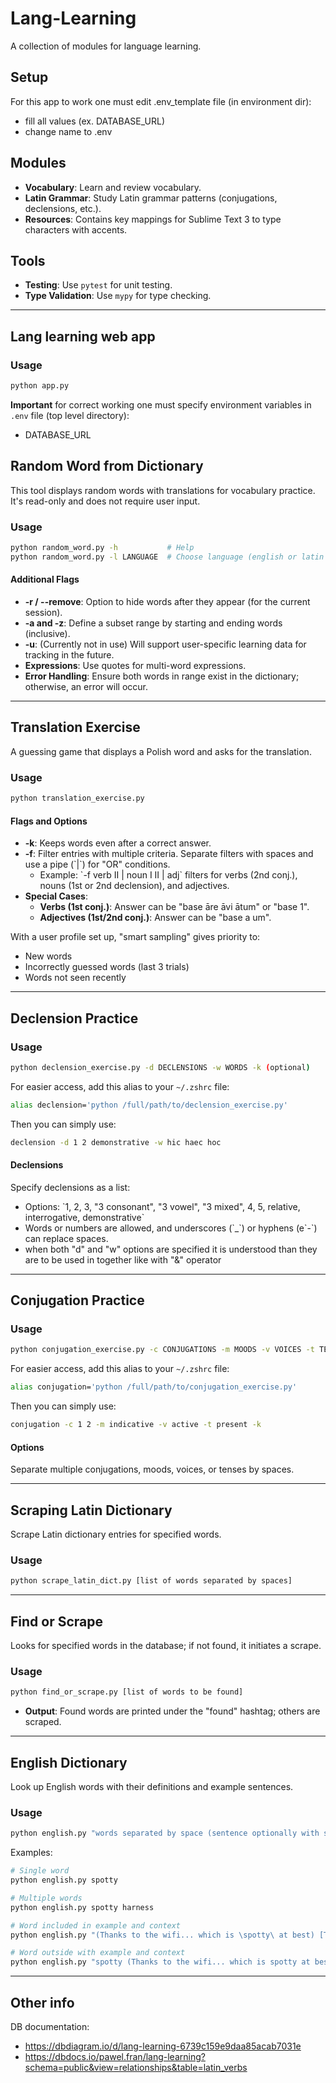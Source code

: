 # Lang-Learning

A collection of modules for language learning. 

## Setup
For this app to work one must edit .env_template file (in environment dir):
* fill all values (ex. DATABASE_URL)
* change name to .env

## Modules

- **Vocabulary**: Learn and review vocabulary.
- **Latin Grammar**: Study Latin grammar patterns (conjugations, declensions, etc.).
- **Resources**: Contains key mappings for Sublime Text 3 to type characters with accents.

## Tools

- **Testing**: Use `pytest` for unit testing.
- **Type Validation**: Use `mypy` for type checking.

---

## Lang learning web app

### Usage
```bash
python app.py
```
**Important** for correct working one must specify environment variables in ```.env``` file (top level directory): 
- DATABASE_URL

## Random Word from Dictionary

This tool displays random words with translations for vocabulary practice. It's read-only and does not require user input.

### Usage
```bash
python random_word.py -h           # Help
python random_word.py -l LANGUAGE  # Choose language (english or latin - required)
```

#### Additional Flags
- **-r / --remove**: Option to hide words after they appear (for the current session).
- **-a and -z**: Define a subset range by starting and ending words (inclusive).
- **-u**: (Currently not in use) Will support user-specific learning data for tracking in the future.
- **Expressions**: Use quotes for multi-word expressions.
- **Error Handling**: Ensure both words in range exist in the dictionary; otherwise, an error will occur.

---

## Translation Exercise

A guessing game that displays a Polish word and asks for the translation.

### Usage
```bash
python translation_exercise.py
```

#### Flags and Options
- **-k**: Keeps words even after a correct answer.
- **-f**: Filter entries with multiple criteria. Separate filters with spaces and use a pipe (\`|\`) for "OR" conditions.
  - Example: \`-f verb II | noun I II | adj\` filters for verbs (2nd conj.), nouns (1st or 2nd declension), and adjectives.
- **Special Cases**:
  - **Verbs (1st conj.)**: Answer can be "base āre āvi ātum" or "base 1".
  - **Adjectives (1st/2nd conj.)**: Answer can be "base a um".

With a user profile set up, "smart sampling" gives priority to:
  - New words
  - Incorrectly guessed words (last 3 trials)
  - Words not seen recently

---

## Declension Practice

### Usage
```bash
python declension_exercise.py -d DECLENSIONS -w WORDS -k (optional)
```

For easier access, add this alias to your `~/.zshrc` file:
```bash
alias declension='python /full/path/to/declension_exercise.py'
```

Then you can simply use:
```bash
declension -d 1 2 demonstrative -w hic haec hoc 
```

#### Declensions
Specify declensions as a list:
- Options: \`1, 2, 3, "3 consonant", "3 vowel", "3 mixed", 4, 5, relative, interrogative, demonstrative\`
- Words or numbers are allowed, and underscores (\`_\`) or hyphens (e\`-\`) can replace spaces.
- when both "d" and "w" options are specified it is understood than they are to be used in together like with "&" operator

---

## Conjugation Practice

### Usage
```bash
python conjugation_exercise.py -c CONJUGATIONS -m MOODS -v VOICES -t TENSES -k
```

For easier access, add this alias to your `~/.zshrc` file:
```bash
alias conjugation='python /full/path/to/conjugation_exercise.py'
```

Then you can simply use:
```bash
conjugation -c 1 2 -m indicative -v active -t present -k
```

#### Options
Separate multiple conjugations, moods, voices, or tenses by spaces.

---

## Scraping Latin Dictionary

Scrape Latin dictionary entries for specified words.

### Usage
```bash
python scrape_latin_dict.py [list of words separated by spaces]
```

---

## Find or Scrape

Looks for specified words in the database; if not found, it initiates a scrape.

### Usage
```bash
python find_or_scrape.py [list of words to be found]
```

- **Output**: Found words are printed under the "found" hashtag; others are scraped.

---

## English Dictionary

Look up English words with their definitions and example sentences.

### Usage
```bash
python english.py "words separated by space (sentence optionally with some words surrounded by \) [context]"
```

Examples:
```bash
# Single word
python english.py spotty

# Multiple words
python english.py spotty harness

# Word included in example and context
python english.py "(Thanks to the wifi... which is \spotty\ at best) [The simpsons - Lisa]"

# Word outside with example and context
python english.py "spotty (Thanks to the wifi... which is spotty at best) [The simpsons - Lisa]"
```

---

## Other info
DB documentation:
* https://dbdiagram.io/d/lang-learning-6739c159e9daa85acab7031e
* https://dbdocs.io/pawel.fran/lang-learning?schema=public&view=relationships&table=latin_verbs
